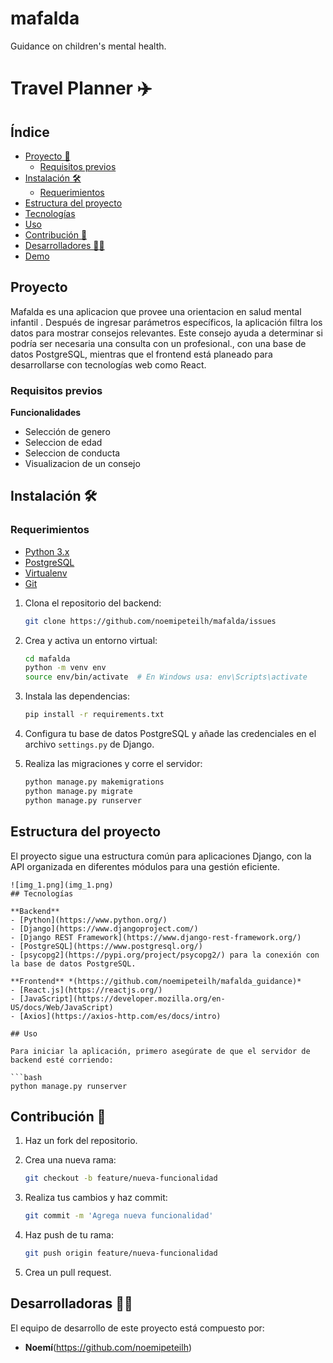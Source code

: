 # mafalda
Guidance on children's mental health.

# Travel Planner :airplane:

## Índice

- [Proyecto 📝](#proyecto-)
    - [Requisitos previos](#requisitos-previos-)
- [Instalación 🛠️](#instalación-)
    - [Requerimientos](#requerimientos-)
- [Estructura del proyecto](#estructura-del-proyecto-)
- [Tecnologías](#tecnologías-)
- [Uso](#uso-)
- [Contribución 🤝](#contribución-)
- [Desarrolladores 👩‍💻](#desarrolladores-)
- [Demo](#demo-)

## Proyecto 

Mafalda es una aplicacion  que provee una orientacion en salud mental infantil . Después de ingresar parámetros específicos, la aplicación filtra los datos para mostrar consejos relevantes. Este consejo ayuda a determinar si podría ser necesaria una consulta con un profesional., con una base de datos PostgreSQL, mientras que el frontend está planeado para desarrollarse con tecnologías web como React.

### Requisitos previos

**Funcionalidades**

- Selección de genero
- Seleccion de edad
- Seleccion de conducta
- Visualizacion de un consejo


## Instalación 🛠️

### Requerimientos

- [Python 3.x](https://www.python.org/downloads/)
- [PostgreSQL](https://www.postgresql.org/download/)
- [Virtualenv](https://virtualenv.pypa.io/en/latest/)
- [Git](https://git-scm.com/)

1. Clona el repositorio del backend:

    ```bash
    git clone https://github.com/noemipeteilh/mafalda/issues
    ```

2. Crea y activa un entorno virtual:

    ```bash
    cd mafalda
    python -m venv env
    source env/bin/activate  # En Windows usa: env\Scripts\activate
    ```

3. Instala las dependencias:

    ```bash
    pip install -r requirements.txt
    ```

4. Configura tu base de datos PostgreSQL y añade las credenciales en el archivo `settings.py` de Django.

5. Realiza las migraciones y corre el servidor:

    ```bash
   python manage.py makemigrations
    python manage.py migrate
    python manage.py runserver
    ```

## Estructura del proyecto

El proyecto sigue una estructura común para aplicaciones Django, con la API organizada en diferentes módulos para una gestión eficiente.

```plaintext
![img_1.png](img_1.png)
## Tecnologías

**Backend**
- [Python](https://www.python.org/)
- [Django](https://www.djangoproject.com/)
- [Django REST Framework](https://www.django-rest-framework.org/)
- [PostgreSQL](https://www.postgresql.org/)
- [psycopg2](https://pypi.org/project/psycopg2/) para la conexión con la base de datos PostgreSQL.

**Frontend** *(https://github.com/noemipeteilh/mafalda_guidance)*
- [React.js](https://reactjs.org/)
- [JavaScript](https://developer.mozilla.org/en-US/docs/Web/JavaScript)
- [Axios](https://axios-http.com/es/docs/intro)

## Uso

Para iniciar la aplicación, primero asegúrate de que el servidor de backend esté corriendo:

```bash
python manage.py runserver
```

## Contribución 🤝

1. Haz un fork del repositorio.
2. Crea una nueva rama: 

   ```bash
   git checkout -b feature/nueva-funcionalidad
   ```
3. Realiza tus cambios y haz commit:
    ```bash
   git commit -m 'Agrega nueva funcionalidad'
   ```
4. Haz push de tu rama:  
    ```bash
   git push origin feature/nueva-funcionalidad
    ```
5. Crea un pull request.

## Desarrolladoras 👩‍💻

El equipo de desarrollo de este proyecto está compuesto por:

- **Noemí**(https://github.com/noemipeteilh)

   

